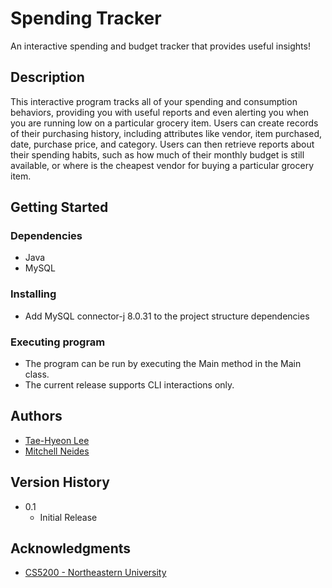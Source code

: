 # Spending Tracker

An interactive spending and budget tracker that provides useful insights!

## Description

This interactive program tracks all of your spending and consumption behaviors, providing you with useful reports and 
even alerting you when you are running low on a particular grocery item.
Users can create records of their purchasing history, including attributes like vendor, item purchased, date, purchase
price, and category.
Users can then retrieve reports about their spending habits, such as how much of their monthly budget
is still available, or where is the cheapest vendor for buying a particular grocery item.

## Getting Started

### Dependencies

* Java
* MySQL

### Installing

* Add MySQL connector-j 8.0.31 to the project structure dependencies

### Executing program

* The program can be run by executing the Main method in the Main class.
* The current release supports CLI interactions only.

## Authors

* [Tae-Hyeon Lee](https://github.com/Taehyeon-Lee)
* [Mitchell Neides](https://github.com/mitchneides)

## Version History

* 0.1
    * Initial Release

## Acknowledgments

* [CS5200 - Northeastern University](https://northeastern.instructure.com/courses/117472)